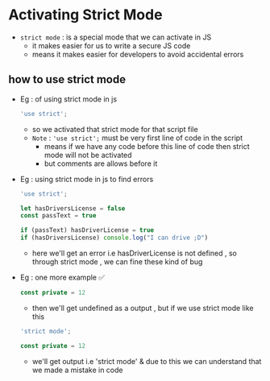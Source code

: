 # Activating Strict Mode

- `strict mode` : is a special mode that we can activate in JS 
    - it makes easier for us to write a secure JS code 
    - means it makes easier for developers to avoid accidental errors

## how to use strict mode 

- Eg : of using strict mode in js 
    ```js
    'use strict';
    ```
    - so we activated that strict mode for that script file
    - `Note` : `'use strict';` must be very first line of code in the script
        - means if we have any code before this line of code then strict mode will not be activated
        - but comments are allows before it

- Eg : using strict mode in js to find errors 
    ```js
    'use strict';

    let hasDriversLicense = false 
    const passText = true

    if (passText) hasDriverLicense = true
    if (hasDriversLicense) console.log("I can drive ;D")
    ```
    - here we'll get an error i.e hasDriverLicense is not defined , so through strict mode , we can fine these kind of bug

- Eg : one more example ✅
    ```js
    const private = 12
    ```
    - then we'll get undefined as a output , but if we use strict mode like this 
    ```js
    'strict mode';

    const private = 12
    ```
    - we'll get output i.e 'strict mode' & due to this we can understand that we made a mistake in code 

